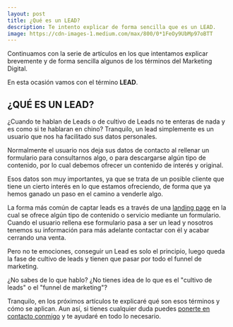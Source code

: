 ```yaml
---
layout: post
title: ¿Qué es un LEAD?
description: Te intento explicar de forma sencilla que es un LEAD.
image: https://cdn-images-1.medium.com/max/800/0*1FeOy9UbMp97oBTT
---
```


Continuamos con la serie de artículos en los que intentamos explicar brevemente y de forma sencilla algunos de los términos del Marketing Digital.

En esta ocasión vamos con el término **LEAD**.

## ¿QUÉ ES UN LEAD?

¿Cuando te hablan de Leads o de cultivo de Leads no te enteras de nada y es como si te hablaran en chino? Tranquilo, un lead simplemente es un usuario que nos ha facilitado sus datos personales.

Normalmente el usuario nos deja sus datos de contacto al rellenar un formulario para consultarnos algo, o para descargarse algún tipo de contenido, por lo cual debemos ofrecer un contenido de interés y original.

Esos datos son muy importantes, ya que se trata de un posible cliente que tiene un cierto interés en lo que estamos ofreciendo, de forma que ya hemos ganado un paso en el camino a venderle algo.

La forma más común de captar leads es a través de una [landing page](https://ajra.es/blog/landing-page/) en la cual se ofrece algún tipo de contenido o servicio mediante un formulario. Cuando el usuario rellena ese formulario pasa a ser un lead y nosotros tenemos su información para más adelante contactar con él y acabar cerrando una venta.

Pero no te emociones, conseguir un Lead es solo el principio, luego queda la fase de cultivo de leads y tienen que pasar por todo el funnel de marketing.

¿No sabes de lo que hablo? ¿No tienes idea de lo que es el "cultivo de leads" o el "funnel de marketing"?

Tranquilo, en los próximos artículos te explicaré qué son esos términos y cómo se aplican. Aun así, si tienes cualquier duda puedes [ponerte en contacto conmigo](mailto:info@ajra.es) y te ayudaré en todo lo necesario.
